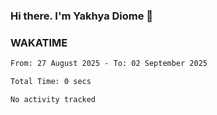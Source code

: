 ### Hi there. I'm Yakhya Diome 👋

### WAKATIME
<!--START_SECTION:waka-->

```txt
From: 27 August 2025 - To: 02 September 2025

Total Time: 0 secs

No activity tracked
```

<!--END_SECTION:waka-->
